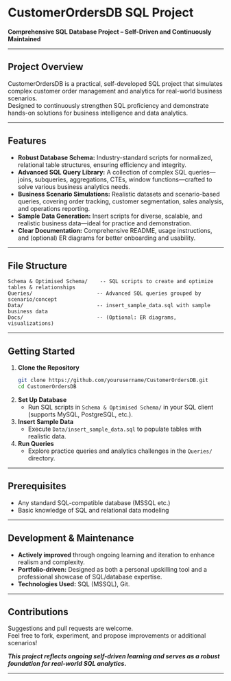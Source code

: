 # CustomerOrdersDB SQL Project

**Comprehensive SQL Database Project – Self-Driven and Continuously Maintained**

***

## Project Overview

CustomerOrdersDB is a practical, self-developed SQL project that simulates complex customer order management and analytics for real-world business scenarios.  
Designed to continuously strengthen SQL proficiency and demonstrate hands-on solutions for business intelligence and data analytics.

***

## Features

- **Robust Database Schema:** Industry-standard scripts for normalized, relational table structures, ensuring efficiency and integrity.
- **Advanced SQL Query Library:** A collection of complex SQL queries—joins, subqueries, aggregations, CTEs, window functions—crafted to solve various business analytics needs.
- **Business Scenario Simulations:** Realistic datasets and scenario-based queries, covering order tracking, customer segmentation, sales analysis, and operations reporting.
- **Sample Data Generation:** Insert scripts for diverse, scalable, and realistic business data—ideal for practice and demonstration.
- **Clear Documentation:** Comprehensive README, usage instructions, and (optional) ER diagrams for better onboarding and usability.

***

## File Structure

```
Schema & Optimised Schema/    -- SQL scripts to create and optimize tables & relationships
Queries/                     -- Advanced SQL queries grouped by scenario/concept
Data/                        -- insert_sample_data.sql with sample business data
Docs/                        -- (Optional: ER diagrams, visualizations)
```

***

## Getting Started

1. **Clone the Repository**
    ```bash
    git clone https://github.com/yourusername/CustomerOrdersDB.git
    cd CustomerOrdersDB
    ```
2. **Set Up Database**
    - Run SQL scripts in `Schema & Optimised Schema/` in your SQL client (supports MySQL, PostgreSQL, etc.).
3. **Insert Sample Data**
    - Execute `Data/insert_sample_data.sql` to populate tables with realistic data.
4. **Run Queries**
    - Explore practice queries and analytics challenges in the `Queries/` directory.

***

## Prerequisites

- Any standard SQL-compatible database (MSSQL etc.)
- Basic knowledge of SQL and relational data modeling

***

## Development & Maintenance

- **Actively improved** through ongoing learning and iteration to enhance realism and complexity.
- **Portfolio-driven:** Designed as both a personal upskilling tool and a professional showcase of SQL/database expertise.
- **Technologies Used:** SQL (MSSQL), Git.

***

## Contributions

Suggestions and pull requests are welcome.  
Feel free to fork, experiment, and propose improvements or additional scenarios!


**_This project reflects ongoing self-driven learning and serves as a robust foundation for real-world SQL analytics._**

***
